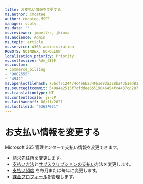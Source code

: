 ```yaml
---
title: お支払い情報を変更する
ms.author: cmcatee
author: cmcatee-MSFT
manager: scotv
ms.date: ''
ms.reviewer: jmueller, jkinma
ms.audience: Admin
ms.topic: article
ms.service: o365-administration
ROBOTS: NOINDEX, NOFOLLOW
localization_priority: Priority
ms.collection: Adm_O365
ms.custom:
- commerce_billing
- "9002555"
- "4942"
ms.openlocfilehash: 736cf7124474c4e6b2349b1e93a328ba43b1ed81
ms.sourcegitcommit: 540a4e2515f7cfddee65519046454fc4437cd287
ms.translationtype: HT
ms.contentlocale: ja-JP
ms.lasthandoff: 08/01/2021
ms.locfileid: "53687071"
---
```

# <a name="change-billing-information"></a>お支払い情報を変更する

Microsoft 365 管理センターで支払い情報を変更できます。 

- [請求先住所](/microsoft-365/commerce/billing-and-payments/change-your-billing-addresses)を変更します。
- [支払い方法](/microsoft-365/commerce/billing-and-payments/manage-payment-methods)と[サブスクリプションの支払い](/microsoft-365/commerce/billing-and-payments/pay-for-your-subscription)方法を変更します。
- [支払い頻度](/microsoft-365/commerce/billing-and-payments/change-payment-frequency) を毎月または毎年に変更します。
- [課金プロフィール](/microsoft-365/commerce/billing-and-payments/manage-billing-profiles)を管理します。
